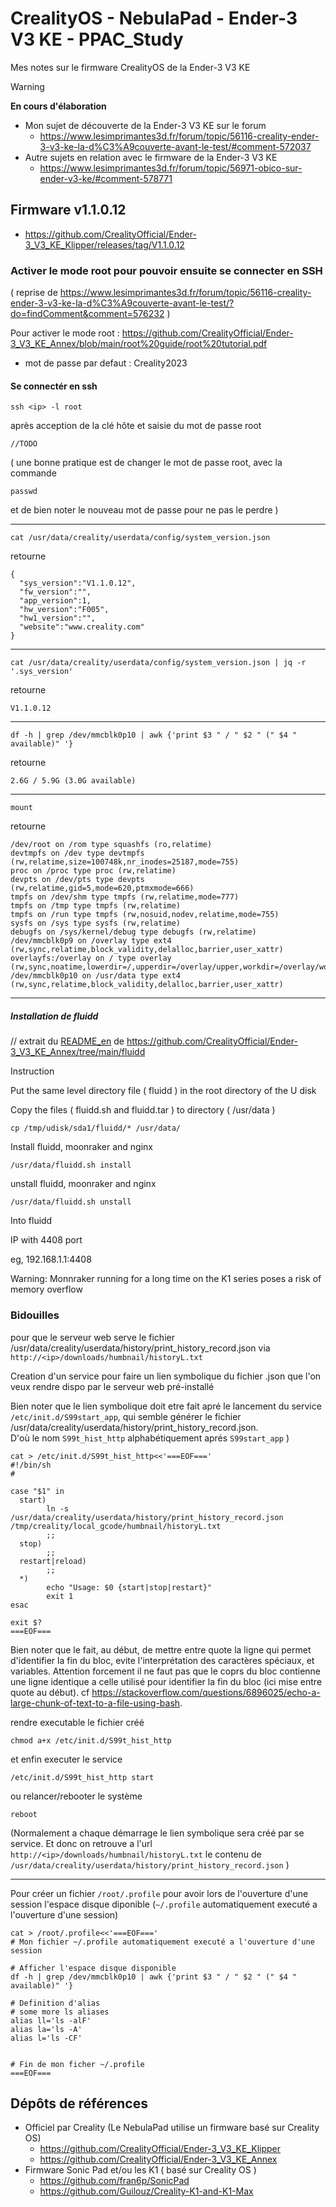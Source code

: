 # CrealityOS - NebulaPad - Ender-3 V3 KE - PPAC_Study

Mes notes sur le firmware CrealityOS de la Ender-3 V3 KE 

> [!WARNING]
> **En cours d'élaboration**


- Mon sujet de découverte de la Ender-3 V3 KE sur le forum
  - https://www.lesimprimantes3d.fr/forum/topic/56116-creality-ender-3-v3-ke-la-d%C3%A9couverte-avant-le-test/#comment-572037
- Autre sujets en relation avec le firmware de la Ender-3 V3 KE
  - https://www.lesimprimantes3d.fr/forum/topic/56971-obico-sur-ender-v3-ke/#comment-578771


## Firmware v1.1.0.12 

- https://github.com/CrealityOfficial/Ender-3_V3_KE_Klipper/releases/tag/V1.1.0.12


### Activer le mode root pour pouvoir ensuite se connecter en SSH

( reprise de https://www.lesimprimantes3d.fr/forum/topic/56116-creality-ender-3-v3-ke-la-d%C3%A9couverte-avant-le-test/?do=findComment&comment=576232 )

Pour activer le mode root : https://github.com/CrealityOfficial/Ender-3_V3_KE_Annex/blob/main/root%20guide/root%20tutorial.pdf
 * mot de passe par defaut : Creality2023


#### Se connectér en ssh

~~~
ssh <ip> -l root
~~~
après acception de la clé hôte et saisie du mot de passe root
~~~
//TODO
~~~

( une bonne pratique est de changer le mot de passe root, avec la commande 
~~~
passwd
~~~
et de bien noter le nouveau mot de passe pour ne pas le perdre
)

---

~~~
cat /usr/data/creality/userdata/config/system_version.json
~~~
retourne
~~~
{
  "sys_version":"V1.1.0.12",
  "fw_version":"",
  "app_version":1,
  "hw_version":"F005",
  "hw1_version":"",
  "website":"www.creality.com"
}
~~~

---

~~~
cat /usr/data/creality/userdata/config/system_version.json | jq -r '.sys_version'
~~~
retourne
~~~
V1.1.0.12
~~~

---

~~~
df -h | grep /dev/mmcblk0p10 | awk {'print $3 " / " $2 " (" $4 " available)" '}
~~~
retourne
~~~
2.6G / 5.9G (3.0G available)
~~~

---

~~~
mount
~~~
retourne
~~~
/dev/root on /rom type squashfs (ro,relatime)
devtmpfs on /dev type devtmpfs (rw,relatime,size=100748k,nr_inodes=25187,mode=755)
proc on /proc type proc (rw,relatime)
devpts on /dev/pts type devpts (rw,relatime,gid=5,mode=620,ptmxmode=666)
tmpfs on /dev/shm type tmpfs (rw,relatime,mode=777)
tmpfs on /tmp type tmpfs (rw,relatime)
tmpfs on /run type tmpfs (rw,nosuid,nodev,relatime,mode=755)
sysfs on /sys type sysfs (rw,relatime)
debugfs on /sys/kernel/debug type debugfs (rw,relatime)
/dev/mmcblk0p9 on /overlay type ext4 (rw,sync,relatime,block_validity,delalloc,barrier,user_xattr)
overlayfs:/overlay on / type overlay (rw,sync,noatime,lowerdir=/,upperdir=/overlay/upper,workdir=/overlay/work)
/dev/mmcblk0p10 on /usr/data type ext4 (rw,sync,relatime,block_validity,delalloc,barrier,user_xattr)
~~~

---


##### Installation de fluidd

// extrait du [README_en](https://github.com/CrealityOfficial/Ender-3_V3_KE_Annex/blob/main/fluidd/README_en) de https://github.com/CrealityOfficial/Ender-3_V3_KE_Annex/tree/main/fluidd

Instruction

Put the same level directory file ( fluidd ) in the root directory of the U disk

Copy the files ( fluidd.sh and fluidd.tar ) to directory ( /usr/data )
~~~
cp /tmp/udisk/sda1/fluidd/* /usr/data/
~~~

Install fluidd, moonraker and nginx
~~~
/usr/data/fluidd.sh install
~~~

unstall fluidd, moonraker and nginx
~~~
/usr/data/fluidd.sh unstall
~~~

Into fluidd

IP with 4408 port

eg, 192.168.1.1:4408


Warning: Monnraker running for a long time on the K1 series poses a risk of memory overflow


### Bidouilles 
pour que le serveur web serve le fichier /usr/data/creality/userdata/history/print_history_record.json via `http://<ip>/downloads/humbnail/historyL.txt`

Creation d'un service pour faire un lien symbolique du fichier .json que l'on veux rendre dispo par le serveur web pré-installé

Bien noter que le lien symbolique doit etre fait apré le lancement du service `/etc/init.d/S99start_app`, qui semble générer le fichier /usr/data/creality/userdata/history/print_history_record.json.  
D'où le nom `S99t_hist_http` alphabétiquement aprés `S99start_app` )

~~~
cat > /etc/init.d/S99t_hist_http<<'===EOF==='
#!/bin/sh
#

case "$1" in
  start)
        ln -s /usr/data/creality/userdata/history/print_history_record.json /tmp/creality/local_gcode/humbnail/historyL.txt
        ;;
  stop)
        ;;
  restart|reload)
        ;;
  *)
        echo "Usage: $0 {start|stop|restart}"
        exit 1
esac

exit $?
===EOF===

~~~

Bien noter que le fait, au début, de mettre entre quote la ligne qui permet d'identifier la fin du bloc, evite l'interprétation des caractères spéciaux, et variables. Attention forcement il ne faut pas que le coprs du bloc contienne une ligne identique a celle utilisé pour identifier la fin du bloc (ici mise entre quote au début). cf https://stackoverflow.com/questions/6896025/echo-a-large-chunk-of-text-to-a-file-using-bash.

rendre executable le fichier créé
~~~
chmod a+x /etc/init.d/S99t_hist_http
~~~

et enfin executer le service 
~~~
/etc/init.d/S99t_hist_http start
~~~
ou relancer/rebooter le système
~~~
reboot
~~~

(Normalement a chaque démarrage le lien symbolique sera créé par se service. Et donc on retrouve a l'url `http://<ip>/downloads/humbnail/historyL.txt` le contenu de `/usr/data/creality/userdata/history/print_history_record.json` )

---

Pour créer un fichier `/root/.profile` pour avoir lors de l'ouverture d'une session l'espace disque diponible
(`~/.profile` automatiquement executé a l'ouverture d'une session)
~~~
cat > /root/.profile<<'===EOF==='
# Mon fichier ~/.profile automatiquement executé a l'ouverture d'une session

# Afficher l'espace disque disponible
df -h | grep /dev/mmcblk0p10 | awk {'print $3 " / " $2 " (" $4 " available)" '}

# Definition d'alias
# some more ls aliases
alias ll='ls -alF'
alias la='ls -A'
alias l='ls -CF'


# Fin de mon ficher ~/.profile
===EOF===

~~~


## Dépôts de références

- Officiel par Creality (Le NebulaPad utilise un firmware basé sur Creality OS)
  - https://github.com/CrealityOfficial/Ender-3_V3_KE_Klipper
  - https://github.com/CrealityOfficial/Ender-3_V3_KE_Annex
- Firmware Sonic Pad et/ou les K1 ( basé sur Creality OS )
  - https://github.com/fran6p/SonicPad
  - https://github.com/Guilouz/Creality-K1-and-K1-Max


